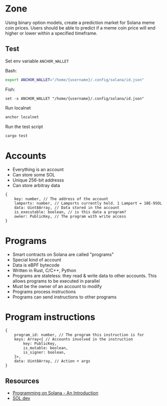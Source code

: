 # Zone

Using binary option models, create a prediction market for Solana meme coin prices. Users should be able to predict if a meme coin price will end higher or lower within a specified timeframe.

## Test

Set env variable `ANCHOR_WALLET`

Bash:

```bash
export ANCHOR_WALLET="/home/{username}/.config/solana/id.json"
```

Fish:

```fish
set -x ANCHOR_WALLET "/home/{username}/.config/solana/id.json"
```

Run localnet

```bash
anchor localnet
```

Run the test script

```bash
cargo test
```

# Accounts
- Everything is an account
- Can store some SOL
- Unique 256-bit addresss 
- Can store arbitray data

```
{
    key: number, // The address of the account
    lamports: number, // Lamports currently held. 1 Lamport = 10E-9SOL
    data: Uint8Array, // Data stored in the account
    is_executable: boolean, // is this data a program?
    owner: PublicKey, // The program with write access
}
```

# Programs
- Smart contracts on Solana are called "programs"
- Special kind of account
- Data is eBPF bytecode
- Written in Rust, C/C++, Python
- Programs are stateless: they read & write data to other accounts. This allows programs to be executed in parallel
- Must be the owner of an account to modify
- Programs process instructions
- Programs can send instructions to other programs

# Program instructions

```
{
    program_id: number, // The program this instruction is for
    keys: Array<{ // Accounts involved in the instruction
        key: PublicKey,
        is_mutable: boolean,
        is_signer: boolean,
    }>,
    data: Uint8Array, // Action + args
}
```

## Resources
- [Programming on Solana - An Introduction](https://paulx.dev/blog/2021/01/14/programming-on-solana-an-introduction/)
- [SOL dev](https://www.soldev.app/)

